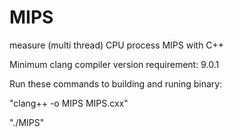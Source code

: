 # MIPS
measure (multi thread) CPU process MIPS with C++

Minimum clang compiler version requirement: 9.0.1

Run these commands to building and runing binary:

"clang++ -o MIPS MIPS.cxx"

"./MIPS"
